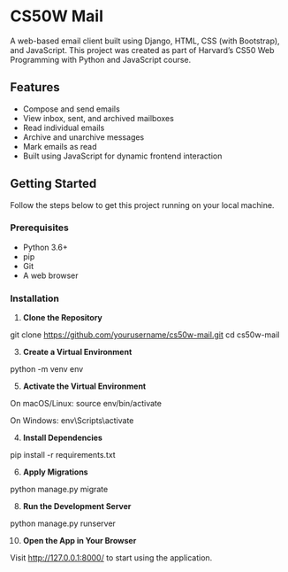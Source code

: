 # CS50W Mail
A web-based email client built using Django, HTML, CSS (with Bootstrap), and JavaScript. This project was created as part of Harvard’s CS50 Web Programming with Python and JavaScript course.

## Features
- Compose and send emails
- View inbox, sent, and archived mailboxes
- Read individual emails
- Archive and unarchive messages
- Mark emails as read
- Built using JavaScript for dynamic frontend interaction

## Getting Started
Follow the steps below to get this project running on your local machine.

### Prerequisites
- Python 3.6+
- pip
- Git
- A web browser

### Installation

1. **Clone the Repository**
   
git clone https://github.com/yourusername/cs50w-mail.git
cd cs50w-mail

3. **Create a Virtual Environment**
   
python -m venv env

5. **Activate the Virtual Environment**
   
On macOS/Linux:
source env/bin/activate

On Windows:
env\Scripts\activate

4. **Install Dependencies**
   
pip install -r requirements.txt

6. **Apply Migrations**
   
python manage.py migrate

8. **Run the Development Server**
   
python manage.py runserver

10. **Open the App in Your Browser**
    
Visit http://127.0.0.1:8000/ to start using the application.
